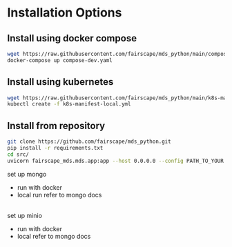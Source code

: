# Installation Options

## Install using docker compose

```bash
wget https://raw.githubusercontent.com/fairscape/mds_python/main/compose-dev.yaml 
docker-compose up compose-dev.yaml
```

## Install using kubernetes

```bash
wget https://raw.githubusercontent.com/fairscape/mds_python/main/k8s-manifest-local.yml
kubectl create -f k8s-manifest-local.yml
```

## Install from repository
  
```bash
git clone https://github.com/fairscape/mds_python.git
pip install -r requirements.txt
cd src/
uvicorn fairscape_mds.mds.app:app --host 0.0.0.0 --config PATH_TO_YOUR.env
```

set up mongo

- run with docker
- local run refer to mongo docs<br><br>

set up minio

- run with docker
- local refer to mongo docs
